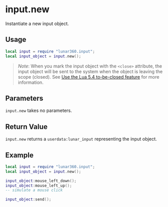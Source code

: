 # input.new 

Instantiate a new input object.

## Usage

```lua
local input = require "lunar360.input";
local input_object = input.new();
```

> *Note*: When you mark the input object with the `<close>` attribute, the input object will be sent to the system when the object is leaving the scope (closed). See [Use the Lua 5.4 to-be-closed feature](/api/modules/input/introduction.md#use-the-lua-54-to-be-closed-feature) for more information.

## Parameters

`input.new` takes no parameters.

## Return Value

`input.new` returns a `userdata:lunar_input` representing the input object.

## Example

```lua
local input = require "lunar360.input";
local input_object = input.new();

input_object:mouse_left_down();
input_object:mouse_left_up();
-- simulate a mouse click

input_object:send();
```